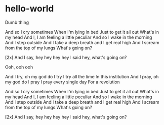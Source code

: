 # hello-world
Dumb thing

And so I cry sometimes
When I'm lying in bed
Just to get it all out
What's in my head
And I, I am feeling a little peculiar
And so I wake in the morning
And I step outside
And I take a deep breath and I get real high
And I scream from the top of my lungs
What's going on?

[2x]
And I say, hey hey hey hey
I said hey, what's going on?

Ooh, ooh ooh

And I try, oh my god do I try
I try all the time
In this institution
And I pray, oh my god do I pray
I pray every single day
For a revolution

And so I cry sometimes
When I'm lying in bed
Just to get it all out
What's in my head
And I, I am feeling a little peculiar
And so I wake in the morning
And I step outside
And I take a deep breath and I get real high
And I scream from the top of my lungs
What's going on?

[2x]
And I say, hey hey hey hey
I said hey, what's going on?
